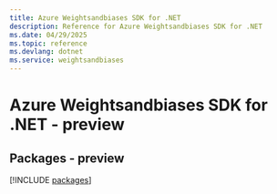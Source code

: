 ```yaml
---
title: Azure Weightsandbiases SDK for .NET
description: Reference for Azure Weightsandbiases SDK for .NET
ms.date: 04/29/2025
ms.topic: reference
ms.devlang: dotnet
ms.service: weightsandbiases
---
```

# Azure Weightsandbiases SDK for .NET - preview
## Packages - preview
[!INCLUDE [packages](weightsandbiases-index.md)]